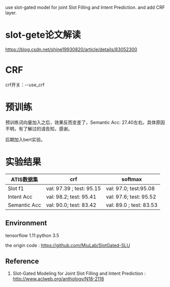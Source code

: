 use slot-gated model for joint Slot Filling and Intent Prediction. and add CRF layer.
# slot-gete论文解读

https://blog.csdn.net/shine19930820/article/details/83052300

# CRF
crf开关：--use_crf

# 预训练

预训练词向量加入之后，效果反而变差了，Semantic Acc: 27.40左右。具体原因不明，有了解过的请告知，感谢。

后期加入bert实验。

# 实验结果

| ATIS数据集   | crf                      | softmax                 |
| ------------ | ------------------------ | ----------------------- |
| Slot f1      | val: 97.39 ; test: 95.15 | val: 97.0; test:95.08   |
| Intent Acc   | val: 98.2; test: 95.41   | val: 97.6; test: 95.52  |
| Semantic Acc | val: 90.0; test: 83.42   | val: 89.0 ; test: 83.53 |



## Environment

tensorflow 1.11
python 3.5

the origin code : https://github.com/MiuLab/SlotGated-SLU
## Reference
1. Slot-Gated Modeling for Joint Slot Filling and Intent Prediction : http://www.aclweb.org/anthology/N18-2118

